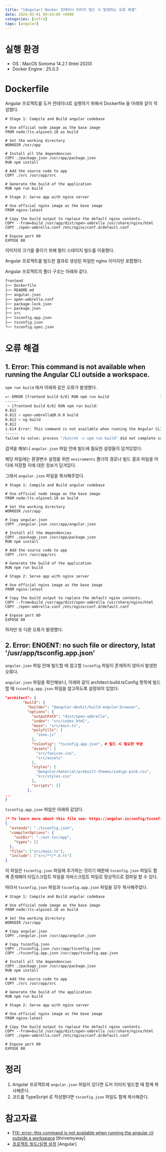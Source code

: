 ```yaml
---
title: "[Angular] Docker 컨테이너 이미지 빌드 시 발생하는 오류 해결"
date: 2024-03-01 09:43:00 +0900
categories: [infra]
tags: [angular]
---
```


# 실행 환경

- OS : MacOS Sonoma 14.2.1 (Intel 2020)
- Docker Engine : 25.0.3

# Dockerfile

Angular 프로젝트를 도커 컨테이너로 실행하기 위해서 Dockerfile 을 아래와 같이 작성했다.

```docker
# Stage 1: Compile and Build angular codebase

# Use official node image as the base image
FROM node:lts-alpine3.18 as build

# Set the working directory
WORKDIR /usr/app

# Install all the dependencies
COPY ./package.json /usr/app/package.json
RUN npm install

# Add the source code to app
COPY ./src /usr/app/src

# Generate the build of the application
RUN npm run build

# Stage 2: Serve app with nginx server

# Use official nginx image as the base image
FROM nginx:latest

# Copy the build output to replace the default nginx contents.
COPY --from=build /usr/app/dist/open-umbrella /usr/share/nginx/html
COPY ./open-umbrella.conf /etc/nginx/conf.d/default.conf

# Expose port 80
EXPOSE 80
```

이미지의 크기를 줄이기 위해 멀티 스테이지 빌드를 이용했다.

Angular 프로젝트를 빌드한 결과로 생성된 파일만 nginx 이미지만 포함했다.

Angular 프로젝트의 폴더 구조는 아래와 같다.

```bash
frontend
├── Dockerfile
├── README.md
├── angular.json
├── open-umbrella.conf
├── package-lock.json
├── package.json
├── src
├── tsconfig.app.json
├── tsconfig.json
└── tsconfig.spec.json
```

# 오류 해결

## 1. Error: This command is not available when running the Angular CLI outside a workspace.

`npm run build` 에서 아래와 같은 오류가 발생했다.

```bash
=> ERROR [frontend build 6/6] RUN npm run build                       1.7s
------
 > [frontend build 6/6] RUN npm run build:
0.812
0.812 > open-umbrella@0.0.0 build
0.812 > ng build
0.812
1.614 Error: This command is not available when running the Angular CLI outside a workspace.
------
failed to solve: process "/bin/sh -c npm run build" did not complete successfully: exit code: 1
```

검색을 해보니 `angular.json` 파일 안에 빌드에 필요한 설정들이 담겨있었다.

해당 파일에는 환경변수 설정을 위한 `enviroments` 폴더의 경로나 빌드 결과 파일을 어디에 저장할 지에 대한 정보가 담겨있다.

그래서 `angular.json` 파일을 복사해주었다.

```docker
# Stage 1: Compile and Build angular codebase

# Use official node image as the base image
FROM node:lts-alpine3.18 as build

# Set the working directory
WORKDIR /usr/app

# Copy angular.json
COPY ./angular.json /usr/app/angular.json

# Install all the dependencies
COPY ./package.json /usr/app/package.json
RUN npm install

# Add the source code to app
COPY ./src /usr/app/src

# Generate the build of the application
RUN npm run build

# Stage 2: Serve app with nginx server

# Use official nginx image as the base image
FROM nginx:latest

# Copy the build output to replace the default nginx contents.
COPY --from=build /usr/app/dist/open-umbrella /usr/share/nginx/html
COPY ./open-umbrella.conf /etc/nginx/conf.d/default.conf

# Expose port 80
EXPOSE 80
```

하지만 또 다른 오류가 발생했다.

## 2. Error: ENOENT: no such file or directory, lstat '/usr/app/tsconfig.app.json’

`angular.json` 파일 안에 빌드할 때 참고할 `tsconfig` 파일이 존재하지 않아서 발생한 오류다.

`angular.json` 파일을 확인해보니, 아래와 같이 architect.build.tsConfig 항목에 빌드할 때 `tsconfig.app.json` 파일을 참고하도록 설정되어 있었다.

```json
"architect": {
        "build": {
          "builder": "@angular-devkit/build-angular:browser",
          "options": {
            "outputPath": "dist/open-umbrella",
            "index": "src/index.html",
            "main": "src/main.ts",
            "polyfills": [
              "zone.js"
            ],
            "tsConfig": "tsconfig.app.json", # 빌드 시 필요한 부분
            "assets": [
              "src/favicon.ico",
              "src/assets"
            ],
            "styles": [
              "@angular/material/prebuilt-themes/indigo-pink.css",
              "src/styles.css"
            ],
            "scripts": []
          },
...
}
```

`tsconfig.app.json` 파일은 아래와 같았다.

```json
/* To learn more about this file see: https://angular.io/config/tsconfig. */
{
  "extends": "./tsconfig.json",
  "compilerOptions": {
    "outDir": "./out-tsc/app",
    "types": []
  },
  "files": ["src/main.ts"],
  "include": ["src/**/*.d.ts"]
}
```

이 파일은 `tsconfig.json` 파일에 추가하는 것이기 때문에 `tsconfig.json` 파일도 함께 존재해야 타입스크립트 파일을 자바스크립트 파일로 정상적으로 컴파일 할 수 있다.

따라서 `tsconfig.json` 파일과 `tsconfig.app.json` 파일을 모두 복사해주었다.

```docker
# Stage 1: Compile and Build angular codebase

# Use official node image as the base image
FROM node:lts-alpine3.18 as build

# Set the working directory
WORKDIR /usr/app

# Copy angular.json
COPY ./angular.json /usr/app/angular.json

# Copy tsconfig.json
COPY ./tsconfig.json /usr/app/tsconfig.json
COPY ./tsconfig.app.json /usr/app/tsconfig.app.json

# Install all the dependencies
COPY ./package.json /usr/app/package.json
RUN npm install

# Add the source code to app
COPY ./src /usr/app/src

# Generate the build of the application
RUN npm run build

# Stage 2: Serve app with nginx server

# Use official nginx image as the base image
FROM nginx:latest

# Copy the build output to replace the default nginx contents.
COPY --from=build /usr/app/dist/open-umbrella /usr/share/nginx/html
COPY ./open-umbrella.conf /etc/nginx/conf.d/default.conf

# Expose port 80
EXPOSE 80
```

# 정리

1. Angular 프로젝트에 `angular.json` 파일이 있다면 도커 이미지 빌드할 때 함께 복사해준다.
2. 코드를 TypeScript 로 작성했다면 `tsconfig.json` 파일도 함께 복사해준다.

# 참고자료

- [FIX: error: this command is not available when running the angular cli outside a workspace](https://thrivemyway.com/fix-error-this-command-is-not-available-when-running-the-angular-cli-outside-a-workspace/) [thrivemyway]
- [프로젝트 빌드/실행 설정](https://www.angular.kr/guide/build) [Angular]
